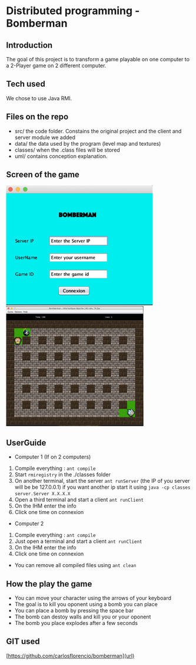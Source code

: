 # Distributed programming - Bomberman

## Introduction

The goal of this project is to transform a game playable on one computer to a 2-Player game on 2 different computer.

## Tech used 
We chose to use Java RMI.

## Files on the repo

- src/ the code folder. Constains the original project and the client and server module we added
- data/ the data used by the program (level map and textures)
- classes/ when the .class files will be stored
- uml/ contains conception explanation.

## Screen of the game
<img src="Home.png" Height=325>
<img src="Game.png" Height=325>

## UserGuide
 - Computer 1 (If on 2 computers)
  1. Compile everything : `ant compile`
  2. Start `rmiregistry` in the ./classes folder
  3. On another terminal, start the server `ant runServer` (the IP of you server will be be 127.0.0.1) if you want another ip start it using `java -cp classes server.Server X.X.X.X`
  4. Open a third terminal and start a client `ant runClient`
  5. On the IHM enter the info
  6. Click one time on connexion

 - Computer 2
  1. Compile everything : `ant compile`
  2. Just open a terminal and start a client `ant runClient`
  3. On the IHM enter the info
  4. Click one time on connexion
 
 - You can remove all compiled files using `ant clean`

## How the play the game
 - You can move your character using the arrows of your keyboard
 - The goal is to kill you oponent using a bomb you can place
 - You can place a bomb by pressing the space bar
 - The bomb can destoy walls and kill you or your oponent
 - The bomb you place explodes after a few seconds

## GIT used
[https://github.com/carlosflorencio/bomberman](url)
